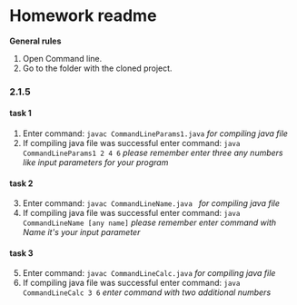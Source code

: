 # Homework readme
 **General rules**
1.  Open Command line.
2.  Go to the folder with the cloned project. 
### 2.1.5 
#### task 1
1. Enter command: 
``javac CommandLineParams1.java`` _for compiling java file_
2. If compiling java file was successful enter command:
``java CommandLineParams1 2 4 6`` _please remember enter three any numbers like input parameters for your program_
#### task 2
3. Enter command: 
``javac CommandLineName.java `` _for compiling java file_
4. If compiling java file was successful enter command:
``java CommandLineName [any name]`` _please remember enter command with Name it's your input parameter_ 
#### task 3
5. Enter command:
``javac CommandLineCalc.java`` _for compiling java file_
 6. If compiling java file was successful enter command:
 ``java CommandLineCalc 3 6`` _enter command with two additional numbers_
